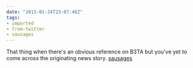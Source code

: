 ```yaml
---
date: "2013-01-24T23:07:46Z"
tags:
- imported
- from-twitter
- sausages
---
```

That thing when there's an obvious reference on B3TA but you've yet to come across the originating news story. [sausages](/tags/sausages)
